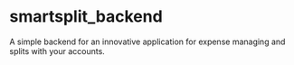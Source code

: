 # smartsplit_backend
A simple backend for an innovative application for expense managing and splits with your accounts.
